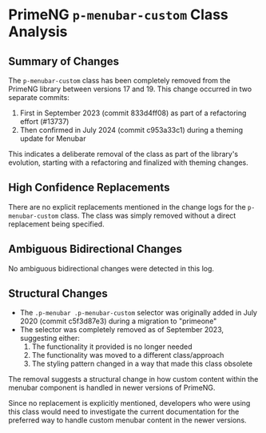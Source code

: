 # PrimeNG `p-menubar-custom` Class Analysis

## Summary of Changes

The `p-menubar-custom` class has been completely removed from the PrimeNG library between versions 17 and 19. This change occurred in two separate commits:

1. First in September 2023 (commit 833d4ff08) as part of a refactoring effort (#13737)
2. Then confirmed in July 2024 (commit c953a33c1) during a theming update for Menubar

This indicates a deliberate removal of the class as part of the library's evolution, starting with a refactoring and finalized with theming changes.

## High Confidence Replacements

There are no explicit replacements mentioned in the change logs for the `p-menubar-custom` class. The class was simply removed without a direct replacement being specified.

## Ambiguous Bidirectional Changes

No ambiguous bidirectional changes were detected in this log.

## Structural Changes

- The `.p-menubar .p-menubar-custom` selector was originally added in July 2020 (commit c5f3d87e3) during a migration to "primeone"
- The selector was completely removed as of September 2023, suggesting either:
  1. The functionality it provided is no longer needed
  2. The functionality was moved to a different class/approach
  3. The styling pattern changed in a way that made this class obsolete

The removal suggests a structural change in how custom content within the menubar component is handled in newer versions of PrimeNG.

Since no replacement is explicitly mentioned, developers who were using this class would need to investigate the current documentation for the preferred way to handle custom menubar content in the newer versions.